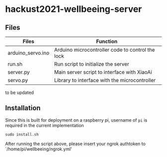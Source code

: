 # hackust2021-wellbeeing-server

## Files

| Files                  | Function                                         |
| ---------------------- | ------------------------------------------------ |
| arduino_servo.ino      | Arduino microcontroller code to control the lock |
| run.sh                 | Run script to initialize the server              |
| server.py              | Main server script to interface with XiaoAi      |
| servo.py               | Library to interface with the microcontroller    |

to be updated

## Installation

Since this is built for deployment on a raspberry pi, username of `pi` is required in the current implementation

`sudo install.sh`

After running the script above, please insert your ngrok authtoken to `/home/pi/wellbeeing/ngrok.yml'

